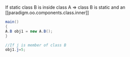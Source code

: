 

If static class B is inside class A => class B is static and an [[paradigm.oo.components.class.inner]]

```java
main()
{ 
A.B obj1 = new A.B();
}

//If j is member of class B
obj1.j=5;
```
